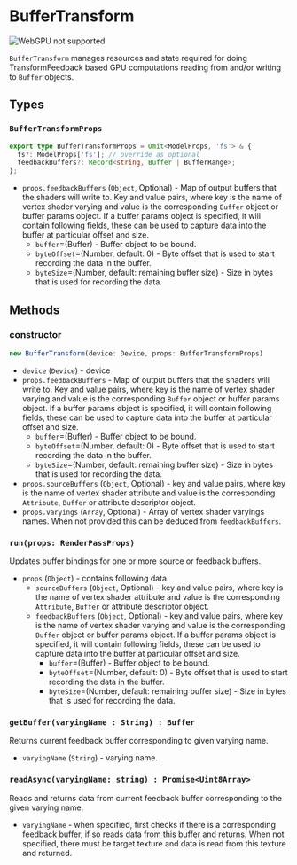 # BufferTransform

![WebGPU not supported](https://img.shields.io/badge/webgpu-no-red.svg?style=flat-square")

`BufferTransform` manages resources and state required for doing TransformFeedback based GPU computations reading from and/or writing to `Buffer` objects. 

## Types

### `BufferTransformProps`

```ts
export type BufferTransformProps = Omit<ModelProps, 'fs'> & {
  fs?: ModelProps['fs']; // override as optional
  feedbackBuffers?: Record<string, Buffer | BufferRange>;
};
```

- `props.feedbackBuffers` (`Object`, Optional) - Map of output buffers that the shaders will write to. Key and value pairs, where key is the name of vertex shader varying and value is the corresponding `Buffer` object or buffer params object. If a buffer params object is specified, it will contain following fields, these can be used to capture data into the buffer at particular offset and size.
    - `buffer`=(Buffer) - Buffer object to be bound.
    - `byteOffset`=(Number, default: 0) - Byte offset that is used to start recording the data in the buffer.
    - `byteSize`=(Number, default: remaining buffer size) - Size in bytes that is used for recording the data.
  
## Methods

### constructor

```ts
new BufferTransform(device: Device, props: BufferTransformProps)
```

- `device` (`Device`) - device
- `props.feedbackBuffers` - Map of output buffers that the shaders will write to. Key and value pairs, where key is the name of vertex shader varying and value is the corresponding `Buffer` object or buffer params object. If a buffer params object is specified, it will contain following fields, these can be used to capture data into the buffer at particular offset and size.
  - `buffer`=(Buffer) - Buffer object to be bound.
  - `byteOffset`=(Number, default: 0) - Byte offset that is used to start recording the data in the buffer.
  - `byteSize`=(Number, default: remaining buffer size) - Size in bytes that is used for recording the data.
- `props.sourceBuffers` (`Object`, Optional) - key and value pairs, where key is the name of vertex shader attribute and value is the corresponding `Attribute`, `Buffer` or attribute descriptor object.
- `props.varyings` (`Array`, Optional) - Array of vertex shader varyings names. When not provided this can be deduced from `feedbackBuffers`.


### `run(props: RenderPassProps)`

Updates buffer bindings for one or more source or feedback buffers.

- `props` (`Object`) - contains following data.
  - `sourceBuffers` (`Object`, Optional) - key and value pairs, where key is the name of vertex shader attribute and value is the corresponding `Attribute`, `Buffer` or attribute descriptor object.
  - `feedbackBuffers` (`Object`, Optional) - key and value pairs, where key is the name of vertex shader varying and value is the corresponding `Buffer` object or buffer params object. If a buffer params object is specified, it will contain following fields, these can be used to capture data into the buffer at particular offset and size.
    - `buffer`=(Buffer) - Buffer object to be bound.
    - `byteOffset`=(Number, default: 0) - Byte offset that is used to start recording the data in the buffer.
    - `byteSize`=(Number, default: remaining buffer size) - Size in bytes that is used for recording the data.

### `getBuffer(varyingName : String) : Buffer`

Returns current feedback buffer corresponding to given varying name.

- `varyingName` (`String`) - varying name.

### `readAsync(varyingName: string) : Promise<Uint8Array>`

Reads and returns data from current feedback buffer corresponding to the given varying name.

- `varyingName` - when specified, first checks if there is a corresponding feedback buffer, if so reads data from this buffer and returns. When not specified, there must be target texture and data is read from this texture and returned.
